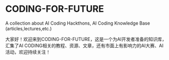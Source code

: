 # CODING-FOR-FUTURE
A collection about AI Coding Hackthons, AI Coding Knowledge Base (articles,lectures,etc.)

大家好！欢迎来到CODING-FOR-FUTURE，这是一个为AI开发者准备的知识库，汇集了AI CODING相关的教程、资源、文章，还有市面上有影响力的AI大赛、AI活动，欢迎持续关注！

